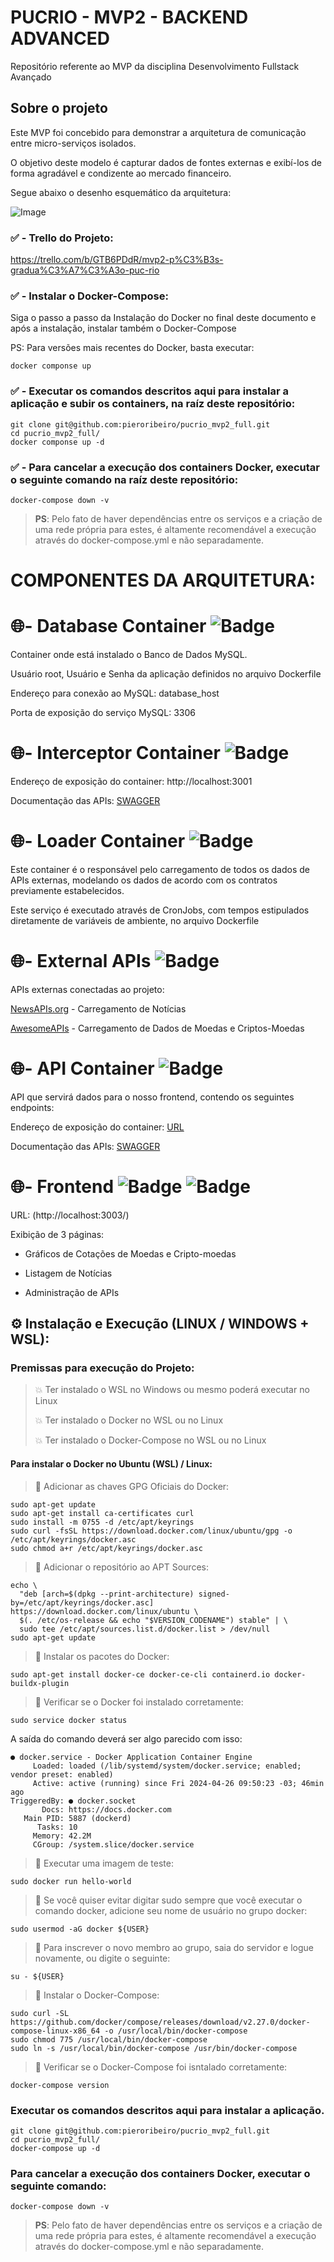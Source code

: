 # PUCRIO - MVP2 - BACKEND ADVANCED
Repositório referente ao MVP da disciplina Desenvolvimento Fullstack Avançado

## Sobre o projeto

Este MVP foi concebido para demonstrar a arquitetura de comunicação entre micro-serviços isolados.

O objetivo deste modelo é capturar dados de fontes externas e exibí-los de forma agradável e condizente ao mercado financeiro.

Segue abaixo o desenho esquemático da arquitetura:

![Image](/git-assets/img/infraestrutura-v1.0.1.png)


###  ✅ - Trello do Projeto:
https://trello.com/b/GTB6PDdR/mvp2-p%C3%B3s-gradua%C3%A7%C3%A3o-puc-rio

###  ✅ - Instalar o Docker-Compose:
Siga o passo a passo da Instalação do Docker no final deste documento e após a instalação, instalar também o Docker-Compose

PS: Para versões mais recentes do Docker, basta executar:
```
docker componse up
```

### ✅ - Executar os comandos descritos aqui para instalar a aplicação e subir os containers, na raíz deste repositório:

```
git clone git@github.com:pieroribeiro/pucrio_mvp2_full.git
cd pucrio_mvp2_full/
docker componse up -d
```

### ✅ - Para cancelar a execução dos containers Docker, executar o seguinte comando na raíz deste repositório:

```
docker-compose down -v
```

> **PS**: Pelo fato de haver dependências entre os serviços e a criação de uma rede própria para estes, é altamente recomendável a execução através do docker-compose.yml e não separadamente.


# COMPONENTES DA ARQUITETURA:

# 🌐- Database Container ![Badge](https://img.shields.io/static/v1?label=MySQL&message=v8.0&color=orange)

Container onde está instalado o Banco de Dados MySQL.

Usuário root, Usuário e Senha da aplicação definidos no arquivo Dockerfile

Endereço para conexão ao MySQL: database_host

Porta de exposição do serviço MySQL: 3306

# 🌐- Interceptor Container ![Badge](https://img.shields.io/static/v1?label=Python&message=v3.8&color=orange)

Endereço de exposição do container: http://localhost:3001

Documentação das APIs: [SWAGGER](http://localhost:3001/apidocs/)

# 🌐- Loader Container ![Badge](https://img.shields.io/static/v1?label=NodeJS&message=v18.0&color=orange) 

Este container é o responsável pelo carregamento de todos os dados de APIs externas, modelando os dados de acordo com os contratos previamente estabelecidos.

Este serviço é executado através de CronJobs, com tempos estipulados diretamente de variáveis de ambiente, no arquivo Dockerfile

# 🌐- External APIs ![Badge](https://img.shields.io/static/v1?label=JSON&message={}&color=green)

APIs externas conectadas ao projeto:

[NewsAPIs.org](https://newsapi.org/v2/top-headlines) - Carregamento de Notícias

[AwesomeAPIs](https://economia.awesomeapi.com.br/json/last) - Carregamento de Dados de Moedas e Criptos-Moedas


# 🌐- API Container ![Badge](https://img.shields.io/static/v1?label=NodeJS&message=v18.0&color=orange) 

API que servirá dados para o nosso frontend, contendo os seguintes endpoints:

Endereço de exposição do container: [URL](http://localhost:3002/)

Documentação das APIs: [SWAGGER](http://localhost:3002/api-docs/)


# 🌐- Frontend ![Badge](https://img.shields.io/static/v1?label=Bootstrap&message=v3.0&color=orange) ![Badge](https://img.shields.io/static/v1?label=jQuery&message=v3.7.1&color=orange)

URL: (http://localhost:3003/)

Exibição de 3 páginas:

- Gráficos de Cotações de Moedas e Cripto-moedas

- Listagem de Notícias

- Administração de APIs

  
## ⚙️ Instalação e Execução (LINUX / WINDOWS + WSL):  

### Premissas para execução do Projeto:

> 💥 Ter instalado o WSL no Windows ou mesmo poderá executar no Linux
>
> 💥 Ter instalado o Docker no WSL ou no Linux
>
> 💥 Ter instalado o Docker-Compose no WSL ou no Linux

#### Para instalar o Docker no Ubuntu (WSL) / Linux:

> 🔆 Adicionar as chaves GPG Oficiais do Docker:
```
sudo apt-get update
sudo apt-get install ca-certificates curl
sudo install -m 0755 -d /etc/apt/keyrings
sudo curl -fsSL https://download.docker.com/linux/ubuntu/gpg -o /etc/apt/keyrings/docker.asc
sudo chmod a+r /etc/apt/keyrings/docker.asc
```

> 🔆 Adicionar o repositório ao APT Sources:
```
echo \
  "deb [arch=$(dpkg --print-architecture) signed-by=/etc/apt/keyrings/docker.asc] https://download.docker.com/linux/ubuntu \
  $(. /etc/os-release && echo "$VERSION_CODENAME") stable" | \
  sudo tee /etc/apt/sources.list.d/docker.list > /dev/null
sudo apt-get update
```

> 🔆 Instalar os pacotes do Docker:
```
sudo apt-get install docker-ce docker-ce-cli containerd.io docker-buildx-plugin
```

> 🔆 Verificar se o Docker foi instalado corretamente:
```
sudo service docker status
```
A saída do comando deverá ser algo parecido com isso:
```
● docker.service - Docker Application Container Engine
     Loaded: loaded (/lib/systemd/system/docker.service; enabled; vendor preset: enabled)
     Active: active (running) since Fri 2024-04-26 09:50:23 -03; 46min ago
TriggeredBy: ● docker.socket
       Docs: https://docs.docker.com
   Main PID: 5887 (dockerd)
      Tasks: 10
     Memory: 42.2M
     CGroup: /system.slice/docker.service
```

> 🔆 Executar uma imagem de teste:
```
sudo docker run hello-world
```

> 🔆 Se você quiser evitar digitar sudo sempre que você executar o comando docker, adicione seu nome de usuário no grupo docker:
```
sudo usermod -aG docker ${USER}
```

> 🔆 Para inscrever o novo membro ao grupo, saia do servidor e logue novamente, ou digite o seguinte:
```
su - ${USER}
```

> 🔆 Instalar o Docker-Compose:
```
sudo curl -SL https://github.com/docker/compose/releases/download/v2.27.0/docker-compose-linux-x86_64 -o /usr/local/bin/docker-compose
sudo chmod 775 /usr/local/bin/docker-compose
sudo ln -s /usr/local/bin/docker-compose /usr/bin/docker-compose
```

> 🔆 Verificar se o Docker-Compose foi isntalado corretamente:
```
docker-compose version
```

### Executar os comandos descritos aqui para instalar a aplicação.

```
git clone git@github.com:pieroribeiro/pucrio_mvp2_full.git
cd pucrio_mvp2_full/
docker-compose up -d
```

### Para cancelar a execução dos containers Docker, executar o seguinte comando:

```
docker-compose down -v
```

> **PS**: Pelo fato de haver dependências entre os serviços e a criação de uma rede própria para estes, é altamente recomendável a execução através do docker-compose.yml e não separadamente.

